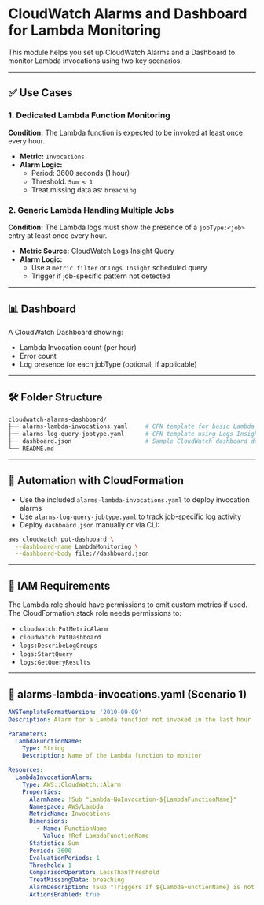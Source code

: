 # CloudWatch Alarms and Dashboard for Lambda Monitoring

This module helps you set up CloudWatch Alarms and a Dashboard to monitor Lambda invocations using two key scenarios.

---

## ✅ Use Cases

### 1. **Dedicated Lambda Function Monitoring**
**Condition:** The Lambda function is expected to be invoked at least once every hour.
- **Metric:** `Invocations`
- **Alarm Logic:**
  - Period: 3600 seconds (1 hour)
  - Threshold: `Sum < 1`
  - Treat missing data as: `breaching`

### 2. **Generic Lambda Handling Multiple Jobs**
**Condition:** The Lambda logs must show the presence of a `jobType:<job>` entry at least once every hour.
- **Metric Source:** CloudWatch Logs Insight Query
- **Alarm Logic:**
  - Use a `metric filter` or `Logs Insight` scheduled query
  - Trigger if job-specific pattern not detected

---

## 📊 Dashboard
A CloudWatch Dashboard showing:
- Lambda Invocation count (per hour)
- Error count
- Log presence for each jobType (optional, if applicable)

---

## 🛠 Folder Structure
```bash
cloudwatch-alarms-dashboard/
├── alarms-lambda-invocations.yaml     # CFN template for basic Lambda alarm
├── alarms-log-query-jobtype.yaml      # CFN template using Logs Insight metric
├── dashboard.json                     # Sample CloudWatch dashboard definition
└── README.md
```

---

## 🚀 Automation with CloudFormation
- Use the included `alarms-lambda-invocations.yaml` to deploy invocation alarms
- Use `alarms-log-query-jobtype.yaml` to track job-specific log activity
- Deploy `dashboard.json` manually or via CLI:

```bash
aws cloudwatch put-dashboard \
  --dashboard-name LambdaMonitoring \
  --dashboard-body file://dashboard.json
```

---

## 🔐 IAM Requirements

The Lambda role should have permissions to emit custom metrics if used.
The CloudFormation stack role needs permissions to:
- `cloudwatch:PutMetricAlarm`
- `cloudwatch:PutDashboard`
- `logs:DescribeLogGroups`
- `logs:StartQuery`
- `logs:GetQueryResults`

---

## 📄 alarms-lambda-invocations.yaml (Scenario 1)
```yaml
AWSTemplateFormatVersion: '2010-09-09'
Description: Alarm for a Lambda function not invoked in the last hour

Parameters:
  LambdaFunctionName:
    Type: String
    Description: Name of the Lambda function to monitor

Resources:
  LambdaInvocationAlarm:
    Type: AWS::CloudWatch::Alarm
    Properties:
      AlarmName: !Sub "Lambda-NoInvocation-${LambdaFunctionName}"
      Namespace: AWS/Lambda
      MetricName: Invocations
      Dimensions:
        - Name: FunctionName
          Value: !Ref LambdaFunctionName
      Statistic: Sum
      Period: 3600
      EvaluationPeriods: 1
      Threshold: 1
      ComparisonOperator: LessThanThreshold
      TreatMissingData: breaching
      AlarmDescription: !Sub "Triggers if ${LambdaFunctionName} is not invoked within 1 hour."
      ActionsEnabled: true
```